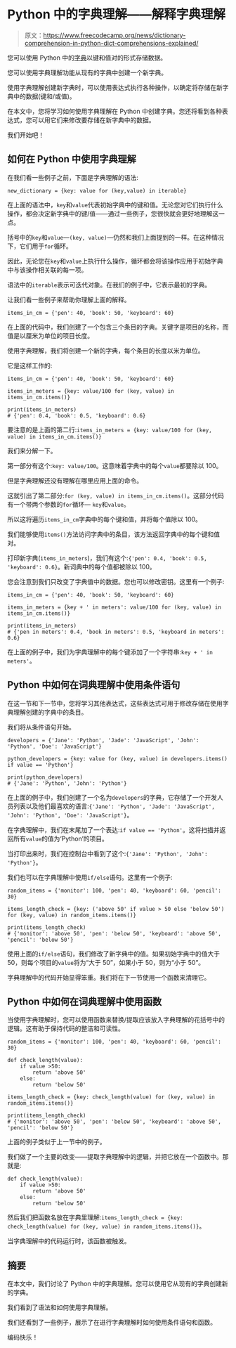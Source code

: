 # Python 中的字典理解——解释字典理解

> 原文：<https://www.freecodecamp.org/news/dictionary-comprehension-in-python-dict-comprehensions-explained/>

您可以使用 Python 中的[字典](https://www.freecodecamp.org/news/python-add-to-dictionary-adding-an-item-to-a-dict/)以键和值对的形式存储数据。

您可以使用字典理解功能从现有的字典中创建一个新字典。

使用字典理解创建新字典时，可以使用表达式执行各种操作，以确定将存储在新字典中的数据(键和/或值)。

在本文中，您将学习如何使用字典理解在 Python 中创建字典。您还将看到各种表达式，您可以用它们来修改要存储在新字典中的数据。

我们开始吧！

## 如何在 Python 中使用字典理解

在我们看一些例子之前，下面是字典理解的语法:

```
new_dictionary = {key: value for (key,value) in iterable}
```

在上面的语法中，`key`和`value`代表初始字典中的键和值。无论您对它们执行什么操作，都会决定新字典中的键/值——通过一些例子，您很快就会更好地理解这一点。

括号中的`key`和`value`—`(key, value)`—仍然和我们上面提到的一样。在这种情况下，它们用于`for`循环。

因此，无论您在`key`和`value`上执行什么操作，循环都会将该操作应用于初始字典中与该操作相关联的每一项。

语法中的`iterable`表示可迭代对象。在我们的例子中，它表示最初的字典。

让我们看一些例子来帮助你理解上面的解释。

```
items_in_cm = {'pen': 40, 'book': 50, 'keyboard': 60}
```

在上面的代码中，我们创建了一个包含三个条目的字典。关键字是项目的名称，而值是以厘米为单位的项目长度。

使用字典理解，我们将创建一个新的字典，每个条目的长度以米为单位。

它是这样工作的:

```
items_in_cm = {'pen': 40, 'book': 50, 'keyboard': 60}

items_in_meters = {key: value/100 for (key, value) in items_in_cm.items()}

print(items_in_meters)
# {'pen': 0.4, 'book': 0.5, 'keyboard': 0.6}
```

要注意的是上面的第二行:`items_in_meters = {key: value/100 for (key, value) in items_in_cm.items()}`

我们来分解一下。

第一部分有这个:`key: value/100`。这意味着字典中的每个`value`都要除以 100。

但是字典理解还没有理解在哪里应用上面的命令。

这就引出了第二部分:`for (key, value) in items_in_cm.items()`。这部分代码有一个带两个参数的`for`循环— `key`和`value`。

所以这将遍历`items_in_cm`字典中的每个键和值，并将每个值除以 100。

我们能够使用`items()`方法访问字典中的条目，该方法返回字典中的每个键和值对。

打印新字典(`items_in_meters`)，我们有这个:`{'pen': 0.4, 'book': 0.5, 'keyboard': 0.6}`。新词典中的每个值都被除以 100。

您会注意到我们只改变了字典值中的数据。您也可以修改密钥。这里有一个例子:

```
items_in_cm = {'pen': 40, 'book': 50, 'keyboard': 60}

items_in_meters = {key + ' in meters': value/100 for (key, value) in items_in_cm.items()}

print(items_in_meters)
# {'pen in meters': 0.4, 'book in meters': 0.5, 'keyboard in meters': 0.6} 
```

在上面的例子中，我们为字典理解中的每个键添加了一个字符串:`key + ' in meters'`。

## Python 中如何在词典理解中使用条件语句

在这一节和下一节中，您将学习其他表达式，这些表达式可用于修改存储在使用字典理解创建的字典中的条目。

我们将从条件语句开始。

```
developers = {'Jane': 'Python', 'Jade': 'JavaScript', 'John': 'Python', 'Doe': 'JavaScript'}

python_developers = {key: value for (key, value) in developers.items() if value == 'Python'}

print(python_developers)
# {'Jane': 'Python', 'John': 'Python'} 
```

在上面的例子中，我们创建了一个名为`developers`的字典，它存储了一个开发人员列表以及他们最喜欢的语言:`{'Jane': 'Python', 'Jade': 'JavaScript', 'John': 'Python', 'Doe': 'JavaScript'}`。

在字典理解中，我们在末尾加了一个表达:`if value == 'Python'`。这将扫描并返回所有`value`的值为‘Python’的项目。

当打印出来时，我们在控制台中看到了这个:`{'Jane': 'Python', 'John': 'Python'}`。

我们也可以在字典理解中使用`if/else`语句。这里有一个例子:

```
random_items = {'monitor': 100, 'pen': 40, 'keyboard': 60, 'pencil': 30}

items_length_check = {key: ('above 50' if value > 50 else 'below 50') for (key, value) in random_items.items()}

print(items_length_check)
# {'monitor': 'above 50', 'pen': 'below 50', 'keyboard': 'above 50', 'pencil': 'below 50'}
```

使用上面的`if/else`语句，我们修改了新字典中的值。如果初始字典中的值大于 50，则每个项目的`value`将为“大于 50”，如果小于 50，则为“小于 50”。

字典理解中的代码开始显得笨重。我们将在下一节使用一个函数来清理它。

## Python 中如何在词典理解中使用函数

当使用字典理解时，您可以使用函数来替换/提取应该放入字典理解的花括号中的逻辑。这有助于保持代码的整洁和可读性。

```
random_items = {'monitor': 100, 'pen': 40, 'keyboard': 60, 'pencil': 30}

def check_length(value):
    if value >50:
        return 'above 50'
    else:
        return 'below 50'

items_length_check = {key: check_length(value) for (key, value) in random_items.items()}

print(items_length_check)
# {'monitor': 'above 50', 'pen': 'below 50', 'keyboard': 'above 50', 'pencil': 'below 50'} 
```

上面的例子类似于上一节中的例子。

我们做了一个主要的改变——提取字典理解中的逻辑，并把它放在一个函数中。那就是:

```
def check_length(value):
    if value >50:
        return 'above 50'
    else:
        return 'below 50'
```

然后我们把函数名放在字典里理解:`items_length_check = {key: check_length(value) for (key, value) in random_items.items()}`。

当字典理解中的代码运行时，该函数被触发。

## 摘要

在本文中，我们讨论了 Python 中的字典理解。您可以使用它从现有的字典创建新的字典。

我们看到了语法和如何使用字典理解。

我们还看到了一些例子，展示了在进行字典理解时如何使用条件语句和函数。

编码快乐！